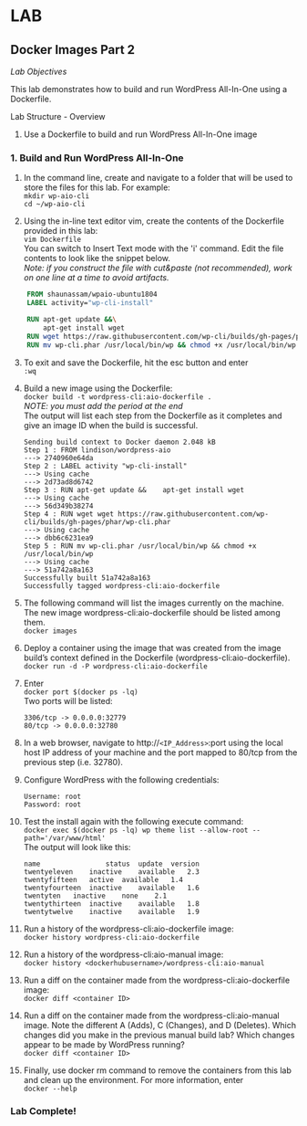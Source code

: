 # LAB
## Docker Images Part 2

*Lab Objectives*

This lab demonstrates how to build and run WordPress All-In-One using a Dockerfile.

Lab Structure - Overview
1.	Use a Dockerfile to build and run WordPress All-In-One image
 

### 1. Build and Run WordPress All-In-One
1.	In the command line, create and navigate to a folder that will be used to store the files for this lab. For example:  
    `mkdir wp-aio-cli`  
    `cd ~/wp-aio-cli`

2.	Using the in-line text editor vim, create the contents of the Dockerfile provided in this lab:  
    `vim Dockerfile`  
You can switch to Insert Text mode with the 'i' command. Edit the file contents to look like the snippet below.  
*Note:  if you construct the file with cut&paste (not recommended), work on one line at a time to avoid artifacts.* 

```dockerfile
    FROM shaunassam/wpaio-ubuntu1804
    LABEL activity="wp-cli-install"

    RUN apt-get update &&\
        apt-get install wget
    RUN wget https://raw.githubusercontent.com/wp-cli/builds/gh-pages/phar/wp-cli.phar
    RUN mv wp-cli.phar /usr/local/bin/wp && chmod +x /usr/local/bin/wp
```

3.	To exit and save the Dockerfile, hit the esc button and enter  
    `:wq`

4.	Build a new image using the Dockerfile:  
    `docker build -t wordpress-cli:aio-dockerfile .`  
*NOTE: you must add the period at the end*  
The output will list each step from the Dockerfile as it completes and give an image ID when the build is successful.
    ```
    Sending build context to Docker daemon 2.048 kB
    Step 1 : FROM lindison/wordpress-aio
    ---> 2740960e64da
    Step 2 : LABEL activity "wp-cli-install"
    ---> Using cache
    ---> 2d73ad8d6742
    Step 3 : RUN apt-get update &&    apt-get install wget
    ---> Using cache
    ---> 56d349b38274
    Step 4 : RUN wget wget https://raw.githubusercontent.com/wp-cli/builds/gh-pages/phar/wp-cli.phar
    ---> Using cache
    ---> dbb6c6231ea9
    Step 5 : RUN mv wp-cli.phar /usr/local/bin/wp && chmod +x /usr/local/bin/wp
    ---> Using cache
    ---> 51a742a8a163
    Successfully built 51a742a8a163
    Successfully tagged wordpress-cli:aio-dockerfile
    ```

5.	The following command will list the images currently on the machine. The new image wordpress-cli:aio-dockerfile  should be listed among them.  
    `docker images`

6.	Deploy a container using the image that was created from the image build’s context defined in the Dockerfile (wordpress-cli:aio-dockerfile).  
    `docker run -d -P wordpress-cli:aio-dockerfile`

7.	Enter  
    `docker port $(docker ps -lq)`  
    Two ports will be listed:  
    ```
    3306/tcp -> 0.0.0.0:32779  
    80/tcp -> 0.0.0.0:32780  
    ```

8.	In a web browser, navigate to http://`<IP_Address>`:port using the local host IP address of your machine and the port mapped to 80/tcp from the previous step (i.e. 32780).

9.	Configure WordPress with the following credentials:

    `Username: root`  
    `Password: root`

10.	Test the install again with the following execute command:  
`docker exec $(docker ps -lq) wp theme list --allow-root --path='/var/www/html'`  
The output will look like this:
    ```
    name	            status	update	version
    twentyeleven	inactive	available	2.3
    twentyfifteen	active	available	1.4
    twentyfourteen	inactive	available	1.6
    twentyten	inactive	none	2.1
    twentythirteen	inactive	available	1.8
    twentytwelve	inactive	available	1.9
    ```

11. Run a history of the wordpress-cli:aio-dockerfile image:  
`docker history wordpress-cli:aio-dockerfile`

12.	Run a history of the wordpress-cli:aio-manual image:  
`docker history <dockerhubusername>/wordpress-cli:aio-manual`

13. Run a diff on the container made from the wordpress-cli:aio-dockerfile image:  
`docker diff <container ID>`

14.	Run a diff on the container made from the wordpress-cli:aio-manual image. Note the different A (Adds), C (Changes), and D (Deletes). Which changes did you make in the previous manual build lab? Which changes appear to be made by WordPress running?   
`docker diff <container ID>`

15.	Finally, use docker rm command to remove the containers from this lab and clean up the environment. For more information, enter  
`docker --help`

### Lab Complete!

<!-- 
LastTested: 2018-09-28
OS: Ubuntu 18.04
DockerVersion: 18.06.1-ce, build e68fc7a
-->
